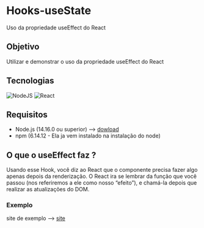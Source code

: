 # Hooks-useState
Uso da propriedade useEffect do React

## Objetivo

Utilizar e demonstrar o uso da propriedade useEffect do React 

## Tecnologias 

<img alt="NodeJS" src="https://img.shields.io/badge/node.js%20-%2343853D.svg?&style=for-the-badge&logo=node.js&logoColor=white"/> <img alt="React" src="https://img.shields.io/badge/react%20-%2320232a.svg?&style=for-the-badge&logo=react&logoColor=%2361DAFB"/>

## Requisitos
 - Node.js (14.16.0 ou superior) --> [dowload](https://nodejs.org/en/)
 - npm (6.14.12 - Ela ja vem instalado na instalação do node)


## O que o useEffect faz ?

 Usando esse Hook, você diz ao React que o componente precisa fazer algo apenas depois da renderização. O React ira se lembrar da função que você passou (nos referiremos a ele como nosso “efeito”), e chamá-la depois que realizar as atualizações do DOM.
 
 ### Exemplo 
 site de exemplo --> [site](useeffect-hooks.netlify.app)
 



